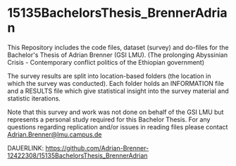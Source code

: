 # 15135BachelorsThesis_BrennerAdrian

This Repository includes the code files, dataset (survey) and do-files for the Bachelor's Thesis of Adrian Brenner (GSI LMU). (The prolonging Abyssinian Crisis - Contemporary conflict politics of the Ethiopian government)

The survey results are split into location-based folders (the location in which the survey was conducted). Each folder holds an INFORMATION file and a RESULTS file which give statistical insight into the survey material and statistic iterations. 

Note that this survey and work was not done on behalf of the GSI LMU but represents a personal study required for this Bachelor Thesis. For any questions regarding replication and/or issues in reading files please contact Adrian.Brenner@lmu.campus.de

DAUERLINK: https://github.com/Adrian-Brenner-12422308/15135BachelorsThesis_BrennerAdrian
